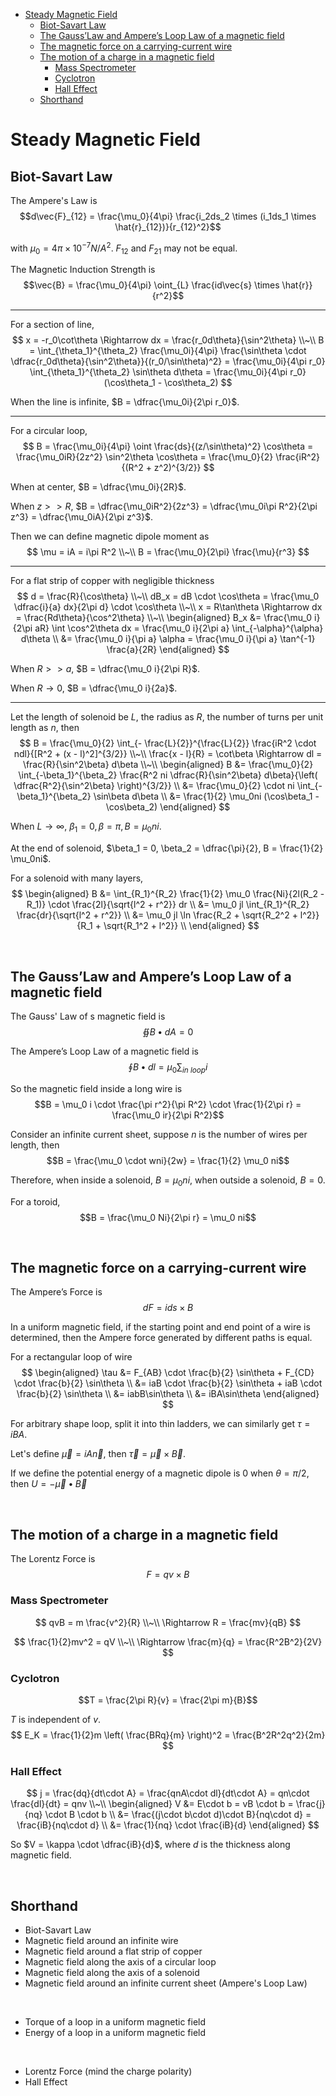 
- [Steady Magnetic Field](#steady-magnetic-field)
  - [Biot-Savart Law](#biot-savart-law)
  - [The Gauss’Law and Ampere’s Loop Law of a magnetic field](#the-gausslaw-and-amperes-loop-law-of-a-magnetic-field)
  - [The magnetic force on a carrying-current wire](#the-magnetic-force-on-a-carrying-current-wire)
  - [The motion of a charge in a magnetic field](#the-motion-of-a-charge-in-a-magnetic-field)
    - [Mass Spectrometer](#mass-spectrometer)
    - [Cyclotron](#cyclotron)
    - [Hall Effect](#hall-effect)
  - [Shorthand](#shorthand)






# Steady Magnetic Field
## Biot-Savart Law
The Ampere's Law is
$$d\vec{F}_{12} = \frac{\mu_0}{4\pi} \frac{i_2ds_2 \times (i_1ds_1 \times \hat{r}_{12})}{r_{12}^2}$$

with $\mu_0 = 4\pi\times 10^{-7} N/A^2$. $F_{12}$ and $F_{21}$ may not be equal.

The Magnetic Induction Strength is $$\vec{B} = \frac{\mu_0}{4\pi} \oint_{L} \frac{id\vec{s} \times \hat{r}}{r^2}$$

---
For a section of line,
$$
x = -r_0\cot\theta \Rightarrow dx = \frac{r_0d\theta}{\sin^2\theta} \\~\\
B = \int_{\theta_1}^{\theta_2} \frac{\mu_0i}{4\pi} \frac{\sin\theta \cdot \dfrac{r_0d\theta}{\sin^2\theta}}{(r_0/\sin\theta)^2} = \frac{\mu_0i}{4\pi r_0} \int_{\theta_1}^{\theta_2} \sin\theta d\theta = \frac{\mu_0i}{4\pi r_0} (\cos\theta_1 - \cos\theta_2)
$$

When the line is infinite, $B = \dfrac{\mu_0i}{2\pi r_0}$.

---
For a circular loop,
$$
B = \frac{\mu_0i}{4\pi} \oint \frac{ds}{(z/\sin\theta)^2} \cos\theta = \frac{\mu_0iR}{2z^2} \sin^2\theta \cos\theta = \frac{\mu_0}{2} \frac{iR^2}{(R^2 + z^2)^{3/2}}
$$

When at center, $B = \dfrac{\mu_0i}{2R}$.

When $z >> R$, $B = \dfrac{\mu_0iR^2}{2z^3} = \dfrac{\mu_0i\pi R^2}{2\pi z^3} = \dfrac{\mu_0iA}{2\pi z^3}$.

Then we can define magnetic dipole moment as
$$
\mu = iA = i\pi R^2 \\~\\
B = \frac{\mu_0}{2\pi} \frac{\mu}{r^3}
$$

---
For a flat strip of copper with negligible thickness
$$
d = \frac{R}{\cos\theta} \\~\\
dB_x = dB \cdot \cos\theta = \frac{\mu_0 \dfrac{i}{a} dx}{2\pi d} \cdot \cos\theta \\~\\
x = R\tan\theta \Rightarrow dx = \frac{Rd\theta}{\cos^2\theta} \\~\\
\begin{aligned}
  B_x &= \frac{\mu_0 i}{2\pi aR} \int \cos^2\theta dx = \frac{\mu_0 i}{2\pi a} \int_{-\alpha}^{\alpha} d\theta \\
  &= \frac{\mu_0 i}{\pi a} \alpha = \frac{\mu_0 i}{\pi a} \tan^{-1} \frac{a}{2R}
\end{aligned}
$$

When $R >> a$, $B = \dfrac{\mu_0 i}{2\pi R}$.

When $R \rightarrow 0$, $B = \dfrac{\mu_0 i}{2a}$.

---
Let the length of solenoid be $L$, the radius as $R$, the number of turns per unit length as $n$, then
$$
B = \frac{\mu_0}{2} \int_{- \frac{L}{2}}^{\frac{L}{2}} \frac{iR^2 \cdot ndl}{[R^2 + (x - l)^2]^{3/2}} \\~\\
\frac{x - l}{R} = \cot\beta \Rightarrow dl = \frac{R}{\sin^2\beta} d\beta \\~\\
\begin{aligned}
  B &= \frac{\mu_0}{2} \int_{-\beta_1}^{\beta_2} \frac{R^2 ni \dfrac{R}{\sin^2\beta} d\beta}{\left( \dfrac{R^2}{\sin^2\beta} \right)^{3/2}} \\
  &= \frac{\mu_0}{2} \cdot ni \int_{-\beta_1}^{\beta_2} \sin\beta d\beta \\
  &= \frac{1}{2} \mu_0ni (\cos\beta_1 - \cos\beta_2)
\end{aligned}
$$

When $L\rightarrow \infty$, $\beta_1 = 0, \beta = \pi, B = \mu_0ni$.

At the end of solenoid, $\beta_1 = 0, \beta_2 = \dfrac{\pi}{2}, B = \frac{1}{2} \mu_0ni$.

For a solenoid with many layers,
$$
\begin{aligned}
  B &= \int_{R_1}^{R_2} \frac{1}{2} \mu_0 \frac{Ni}{2l(R_2 - R_1)} \cdot \frac{2l}{\sqrt{l^2 + r^2}} dr \\
  &= \mu_0 jl \int_{R_1}^{R_2} \frac{dr}{\sqrt{l^2 + r^2}} \\
  &= \mu_0 jl \ln \frac{R_2 + \sqrt{R_2^2 + l^2}}{R_1 + \sqrt{R_1^2 + l^2}} \\
\end{aligned}
$$








<br>

## The Gauss’Law and Ampere’s Loop Law of a magnetic field
The Gauss' Law of s magnetic field is $$\oiint B\bullet dA = 0$$

The Ampere’s Loop Law of a magnetic field is $$\oint B\bullet dl = \mu_0 \sum_{in\ loop} i$$

So the magnetic field inside a long wire is $$B = \mu_0 i \cdot \frac{\pi r^2}{\pi R^2} \cdot \frac{1}{2\pi r} = \frac{\mu_0 ir}{2\pi R^2}$$

Consider an infinite current sheet, suppose $n$ is the number of wires per length, then $$B = \frac{\mu_0 \cdot wni}{2w} = \frac{1}{2} \mu_0 ni$$

Therefore, when inside a solenoid, $B = \mu_0 ni$, when outside a solenoid, $B = 0$.

For a toroid, $$B = \frac{\mu_0 Ni}{2\pi r} = \mu_0 ni$$








<br>

## The magnetic force on a carrying-current wire
The Ampere’s Force is
$$dF = ids \times B$$

In a uniform magnetic field, if the starting point and end point of a wire is determined, then the Ampere force generated by different paths is equal.

For a rectangular loop of wire
$$
\begin{aligned}
  \tau &= F_{AB} \cdot \frac{b}{2} \sin\theta + F_{CD} \cdot \frac{b}{2} \sin\theta \\
  &= iaB \cdot \frac{b}{2} \sin\theta + iaB \cdot \frac{b}{2} \sin\theta \\
  &= iabB\sin\theta \\
  &= iBA\sin\theta
\end{aligned}
$$

For arbitrary shape loop, split it into thin ladders, we can similarly get $\tau = iBA$.

Let's define $\vec{\mu} = iA\vec{n}$, then $\vec{\tau} = \vec{\mu} \times \vec{B}$.

If we define the potential energy of a magnetic dipole is 0 when $\theta = \pi/2$, then $U = - \vec{\mu} \bullet \vec{B}$








<br>

## The motion of a charge in a magnetic field
The Lorentz Force is $$F = qv \times B$$

### Mass Spectrometer
$$
qvB = m \frac{v^2}{R} \\~\\
\Rightarrow R = \frac{mv}{qB}
$$

$$
\frac{1}{2}mv^2 = qV \\~\\
\Rightarrow \frac{m}{q} = \frac{R^2B^2}{2V}
$$


### Cyclotron
$$T = \frac{2\pi R}{v} = \frac{2\pi m}{B}$$

$T$ is independent of $v$.
$$
E_K = \frac{1}{2}m \left( \frac{BRq}{m} \right)^2 = \frac{B^2R^2q^2}{2m}
$$


### Hall Effect
$$
j = \frac{dq}{dt\cdot A} = \frac{qnA\cdot dl}{dt\cdot A} = qn\cdot \frac{dl}{dt} = qnv \\~\\
\begin{aligned}
  V &= E\cdot b = vB \cdot b = \frac{j}{nq} \cdot B \cdot b \\
  &= \frac{(j\cdot b\cdot d)\cdot B}{nq\cdot d} = \frac{iB}{nq\cdot d} \\
  &= \frac{1}{nq} \cdot \frac{iB}{d}
\end{aligned}
$$

So $V = \kappa \cdot \dfrac{iB}{d}$, where $d$ is the thickness along magnetic field.









<br>

## Shorthand
- Biot-Savart Law
- Magnetic field around an infinite wire
- Magnetic field around a flat strip of copper
- Magnetic field along the axis of a circular loop
- Magnetic field along the axis of a solenoid
- Magnetic field around an infinite current sheet (Ampere's Loop Law)
<br>

- Torque of a loop in a uniform magnetic field
- Energy of a loop in a uniform magnetic field
<br>

- Lorentz Force (mind the charge polarity)
- Hall Effect


